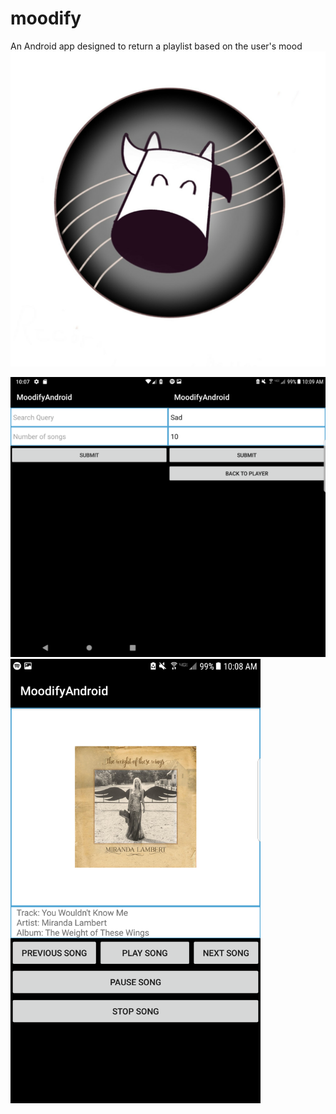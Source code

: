 # moodify

An Android app designed to return a playlist based on the user's mood
<img src="MoodifyScreenshots/moodify_logo.png">
<div class="row" style="display: flex; justify-content: space-between;">
  <div>
    <img src="MoodifyScreenshots/moodify_start.png" width="400">
  </div>
  <div">
    <img src="MoodifyScreenshots/moodify_query.png" width="400">
  </div>
  <div>
    <img src="MoodifyScreenshots/moodify_playlist.png" width="400">
  </div>
</div>
